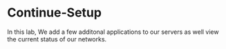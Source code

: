 # Continue-Setup
In this lab, We add a few additonal applications to our servers as well view the current status of our networks.
 
